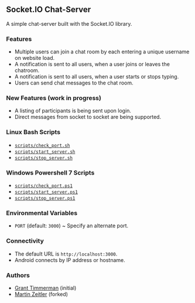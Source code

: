 
## Socket.IO Chat-Server

A simple chat-server built with the Socket.IO library.

### Features

- Multiple users can join a chat room by each entering a unique username on website load.
- A notification is sent to all users, when a user joins or leaves the chatroom.
- A notification is sent to all users, when a user starts or stops typing.
- Users can send chat messages to the chat room.

### New Features (work in progress)

- A listing of participants is being sent upon login.
- Direct messages from socket to socket are being supported.

### Linux Bash Scripts

- [`scripts/check_port.sh`](https://github.com/syslogic/androidx-socket.io/blob/master/server/scripts/check_port.sh)
- [`scripts/start_server.sh`](https://github.com/syslogic/androidx-socket.io/blob/master/server/scripts/start_server.sh)
- [`scripts/stop_server.sh`](https://github.com/syslogic/androidx-socket.io/blob/master/server/scripts/stop_server.sh)

### Windows Powershell 7 Scripts

- [`scripts/check_port.ps1`](https://github.com/syslogic/androidx-socket.io/blob/master/server/scripts/check_port.ps1)
- [`scripts/start_server.ps1`](https://github.com/syslogic/androidx-socket.io/blob/master/server/scripts/start_server.ps1)
- [`scripts/stop_server.ps1`](https://github.com/syslogic/androidx-socket.io/blob/master/server/scripts/stop_server.ps1)

### Environmental Variables

- `PORT` (default: `3000`) ~ Specify an alternate port.

### Connectivity

- The default URL is `http://localhost:3000`.
- Android connects by IP address or hostname.

### Authors

- [Grant Timmerman](https://github.com/grant) (initial)
- [Martin Zeitler](https://github.com/syslogic) (forked)
